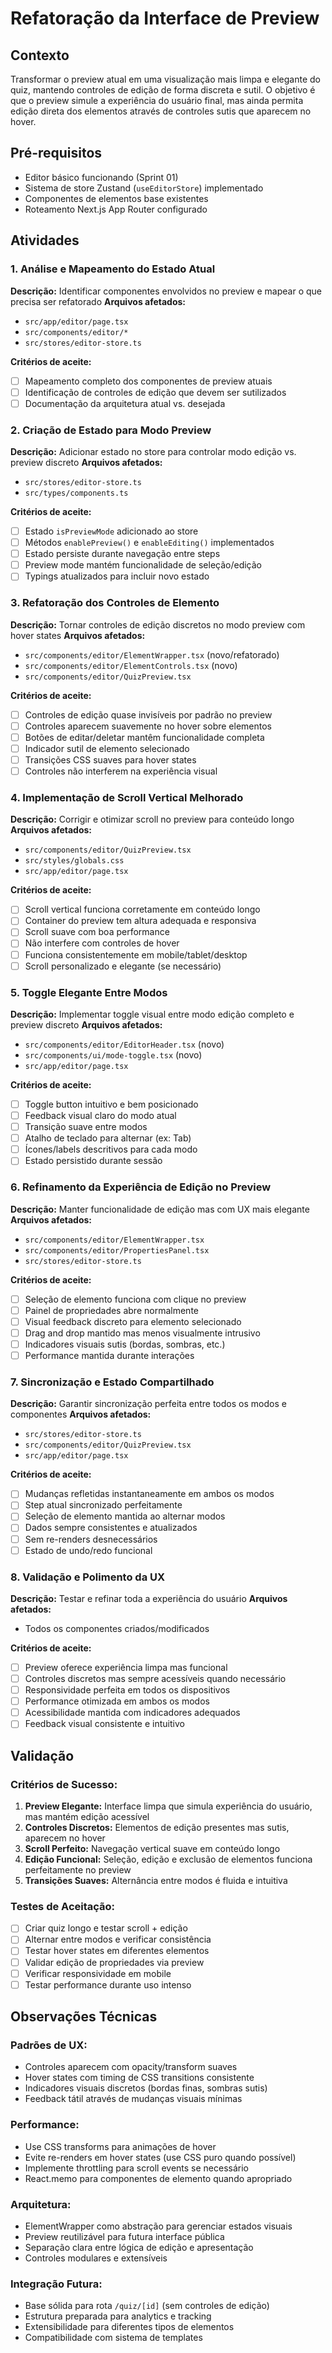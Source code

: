 # Refatoração da Interface de Preview

## Contexto

Transformar o preview atual em uma visualização mais limpa e elegante do quiz, mantendo controles de edição de forma discreta e sutil. O objetivo é que o preview simule a experiência do usuário final, mas ainda permita edição direta dos elementos através de controles sutis que aparecem no hover.

## Pré-requisitos

- Editor básico funcionando (Sprint 01)
- Sistema de store Zustand (`useEditorStore`) implementado
- Componentes de elementos base existentes
- Roteamento Next.js App Router configurado

## Atividades

### 1. Análise e Mapeamento do Estado Atual

**Descrição:** Identificar componentes envolvidos no preview e mapear o que precisa ser refatorado
**Arquivos afetados:**

- `src/app/editor/page.tsx`
- `src/components/editor/*`
- `src/stores/editor-store.ts`

**Critérios de aceite:**

- [ ] Mapeamento completo dos componentes de preview atuais
- [ ] Identificação de controles de edição que devem ser sutilizados
- [ ] Documentação da arquitetura atual vs. desejada

### 2. Criação de Estado para Modo Preview

**Descrição:** Adicionar estado no store para controlar modo edição vs. preview discreto
**Arquivos afetados:**

- `src/stores/editor-store.ts`
- `src/types/components.ts`

**Critérios de aceite:**

- [ ] Estado `isPreviewMode` adicionado ao store
- [ ] Métodos `enablePreview()` e `enableEditing()` implementados
- [ ] Estado persiste durante navegação entre steps
- [ ] Preview mode mantém funcionalidade de seleção/edição
- [ ] Typings atualizados para incluir novo estado

### 3. Refatoração dos Controles de Elemento

**Descrição:** Tornar controles de edição discretos no modo preview com hover states
**Arquivos afetados:**

- `src/components/editor/ElementWrapper.tsx` (novo/refatorado)
- `src/components/editor/ElementControls.tsx` (novo)
- `src/components/editor/QuizPreview.tsx`

**Critérios de aceite:**

- [ ] Controles de edição quase invisíveis por padrão no preview
- [ ] Controles aparecem suavemente no hover sobre elementos
- [ ] Botões de editar/deletar mantêm funcionalidade completa
- [ ] Indicador sutil de elemento selecionado
- [ ] Transições CSS suaves para hover states
- [ ] Controles não interferem na experiência visual

### 4. Implementação de Scroll Vertical Melhorado

**Descrição:** Corrigir e otimizar scroll no preview para conteúdo longo
**Arquivos afetados:**

- `src/components/editor/QuizPreview.tsx`
- `src/styles/globals.css`
- `src/app/editor/page.tsx`

**Critérios de aceite:**

- [ ] Scroll vertical funciona corretamente em conteúdo longo
- [ ] Container do preview tem altura adequada e responsiva
- [ ] Scroll suave com boa performance
- [ ] Não interfere com controles de hover
- [ ] Funciona consistentemente em mobile/tablet/desktop
- [ ] Scroll personalizado e elegante (se necessário)

### 5. Toggle Elegante Entre Modos

**Descrição:** Implementar toggle visual entre modo edição completo e preview discreto
**Arquivos afetados:**

- `src/components/editor/EditorHeader.tsx` (novo)
- `src/components/ui/mode-toggle.tsx` (novo)
- `src/app/editor/page.tsx`

**Critérios de aceite:**

- [ ] Toggle button intuitivo e bem posicionado
- [ ] Feedback visual claro do modo atual
- [ ] Transição suave entre modos
- [ ] Atalho de teclado para alternar (ex: Tab)
- [ ] Ícones/labels descritivos para cada modo
- [ ] Estado persistido durante sessão

### 6. Refinamento da Experiência de Edição no Preview

**Descrição:** Manter funcionalidade de edição mas com UX mais elegante
**Arquivos afetados:**

- `src/components/editor/ElementWrapper.tsx`
- `src/components/editor/PropertiesPanel.tsx`
- `src/stores/editor-store.ts`

**Critérios de aceite:**

- [ ] Seleção de elemento funciona com clique no preview
- [ ] Painel de propriedades abre normalmente
- [ ] Visual feedback discreto para elemento selecionado
- [ ] Drag and drop mantido mas menos visualmente intrusivo
- [ ] Indicadores visuais sutis (bordas, sombras, etc.)
- [ ] Performance mantida durante interações

### 7. Sincronização e Estado Compartilhado

**Descrição:** Garantir sincronização perfeita entre todos os modos e componentes
**Arquivos afetados:**

- `src/stores/editor-store.ts`
- `src/components/editor/QuizPreview.tsx`
- `src/app/editor/page.tsx`

**Critérios de aceite:**

- [ ] Mudanças refletidas instantaneamente em ambos os modos
- [ ] Step atual sincronizado perfeitamente
- [ ] Seleção de elemento mantida ao alternar modos
- [ ] Dados sempre consistentes e atualizados
- [ ] Sem re-renders desnecessários
- [ ] Estado de undo/redo funcional

### 8. Validação e Polimento da UX

**Descrição:** Testar e refinar toda a experiência do usuário
**Arquivos afetados:**

- Todos os componentes criados/modificados

**Critérios de aceite:**

- [ ] Preview oferece experiência limpa mas funcional
- [ ] Controles discretos mas sempre acessíveis quando necessário
- [ ] Responsividade perfeita em todos os dispositivos
- [ ] Performance otimizada em ambos os modos
- [ ] Acessibilidade mantida com indicadores adequados
- [ ] Feedback visual consistente e intuitivo

## Validação

### Critérios de Sucesso:

1. **Preview Elegante:** Interface limpa que simula experiência do usuário, mas mantém edição acessível
2. **Controles Discretos:** Elementos de edição presentes mas sutis, aparecem no hover
3. **Scroll Perfeito:** Navegação vertical suave em conteúdo longo
4. **Edição Funcional:** Seleção, edição e exclusão de elementos funciona perfeitamente no preview
5. **Transições Suaves:** Alternância entre modos é fluida e intuitiva

### Testes de Aceitação:

- [ ] Criar quiz longo e testar scroll + edição
- [ ] Alternar entre modos e verificar consistência
- [ ] Testar hover states em diferentes elementos
- [ ] Validar edição de propriedades via preview
- [ ] Verificar responsividade em mobile
- [ ] Testar performance durante uso intenso

## Observações Técnicas

### Padrões de UX:

- Controles aparecem com opacity/transform suaves
- Hover states com timing de CSS transitions consistente
- Indicadores visuais discretos (bordas finas, sombras sutis)
- Feedback tátil através de mudanças visuais mínimas

### Performance:

- Use CSS transforms para animações de hover
- Evite re-renders em hover states (use CSS puro quando possível)
- Implemente throttling para scroll events se necessário
- React.memo para componentes de elemento quando apropriado

### Arquitetura:

- ElementWrapper como abstração para gerenciar estados visuais
- Preview reutilizável para futura interface pública
- Separação clara entre lógica de edição e apresentação
- Controles modulares e extensíveis

### Integração Futura:

- Base sólida para rota `/quiz/[id]` (sem controles de edição)
- Estrutura preparada para analytics e tracking
- Extensibilidade para diferentes tipos de elementos
- Compatibilidade com sistema de templates
